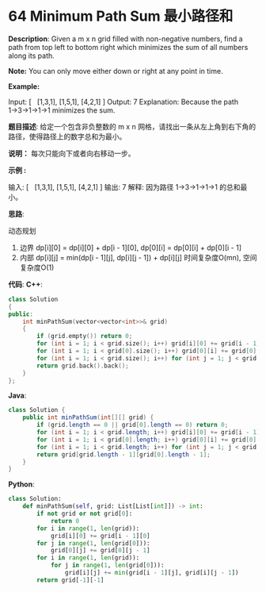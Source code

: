 # 64 Minimum Path Sum 最小路径和

__Description__:
Given a m x n grid filled with non-negative numbers, find a path from top left to bottom right which minimizes the sum of all numbers along its path.

__Note:__
You can only move either down or right at any point in time.

__Example:__

Input:
[
  [1,3,1],
  [1,5,1],
  [4,2,1]
]
Output: 7
Explanation: Because the path 1→3→1→1→1 minimizes the sum.

__题目描述__:
给定一个包含非负整数的 m x n 网格，请找出一条从左上角到右下角的路径，使得路径上的数字总和为最小。

__说明：__
每次只能向下或者向右移动一步。

__示例 :__

输入:
[
  [1,3,1],
  [1,5,1],
  [4,2,1]
]
输出: 7
解释: 因为路径 1→3→1→1→1 的总和最小。

__思路__:

动态规划

1. 边界 dp[i][0] = dp[i][0] + dp[i - 1][0], dp[0][i] = dp[0][i] + dp[0][i - 1]
2. 内部 dp[i][j] = min(dp[i - 1][j], dp[i][j - 1]) + dp[i][j]
时间复杂度O(mn), 空间复杂度O(1)

__代码__:
__C++__:

```C++
class Solution 
{
public:
    int minPathSum(vector<vector<int>>& grid) 
    {
        if (grid.empty()) return 0;
        for (int i = 1; i < grid.size(); i++) grid[i][0] += grid[i - 1][0];
        for (int i = 1; i < grid[0].size(); i++) grid[0][i] += grid[0][i - 1];
        for (int i = 1; i < grid.size(); i++) for (int j = 1; j < grid[0].size(); j++) grid[i][j] += min(grid[i - 1][j], grid[i][j - 1]);
        return grid.back().back();
    }
};
```

__Java__:

```Java
class Solution {
    public int minPathSum(int[][] grid) {
        if (grid.length == 0 || grid[0].length == 0) return 0;
        for (int i = 1; i < grid.length; i++) grid[i][0] += grid[i - 1][0];
        for (int i = 1; i < grid[0].length; i++) grid[0][i] += grid[0][i - 1];
        for (int i = 1; i < grid.length; i++) for (int j = 1; j < grid[0].length; j++) grid[i][j] += Math.min(grid[i - 1][j], grid[i][j - 1]);
        return grid[grid.length - 1][grid[0].length - 1];
    }
}
```

__Python__:

```Python
class Solution:
    def minPathSum(self, grid: List[List[int]]) -> int:
        if not grid or not grid[0]:
            return 0
        for i in range(1, len(grid)):
            grid[i][0] += grid[i - 1][0]
        for j in range(1, len(grid[0])):
            grid[0][j] += grid[0][j - 1]
        for i in range(1, len(grid)):
            for j in range(1, len(grid[0])):
                grid[i][j] += min(grid[i - 1][j], grid[i][j - 1])
        return grid[-1][-1]
```
